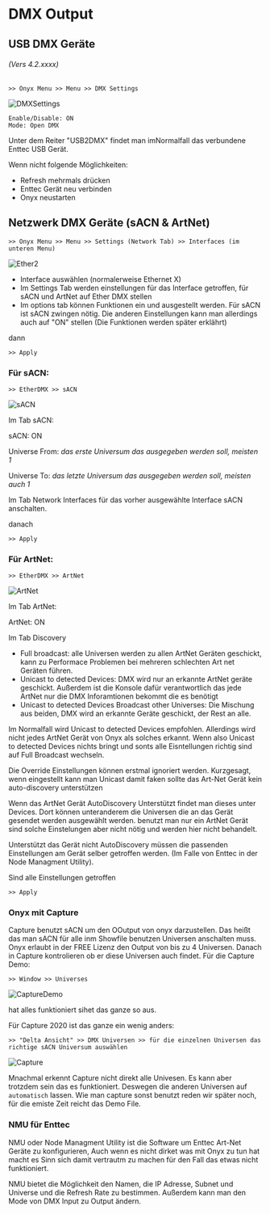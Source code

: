 # DMX Output
## USB DMX Geräte 
###### (Vers 4.2.xxxx)

    >> Onyx Menu >> Menu >> DMX Settings

![DMXSettings](Pics/6_EtherDMX1.PNG)

    Enable/Disable: ON
    Mode: Open DMX

Unter dem Reiter "USB2DMX" findet man imNormalfall das verbundene Enttec USB Gerät.

Wenn nicht folgende Möglichkeiten:

* Refresh mehrmals drücken
* Enttec Gerät neu verbinden
* Onyx neustarten




## Netzwerk DMX Geräte (sACN & ArtNet)

    >> Onyx Menu >> Menu >> Settings (Network Tab) >> Interfaces (im unteren Menu)

![Ether2](Pics/6_EtherDMX2.PNG)

* Interface auswählen (normalerweise Ethernet X)
* Im Settings Tab werden einstellungen für das Interface getroffen, für sACN und ArtNet auf Ether DMX stellen
* Im options tab können Funktionen ein und ausgestellt werden. Für sACN ist sACN zwingen nötig. Die anderen Einstellungen kann man allerdings auch auf "ON" stellen (Die Funktionen werden später erklährt)

dann 

    >> Apply


### Für sACN:

    >> EtherDMX >> sACN

![sACN](Pics/6_EtherDMX3.PNG)

Im Tab sACN:

sACN: ON

Universe From: *das erste Universum das ausgegeben werden soll, meisten 1*

Universe To: *das letzte Universum das ausgegeben werden soll, meisten auch 1*

Im Tab Network Interfaces für das vorher ausgewählte Interface sACN anschalten.

danach

    >> Apply


### Für ArtNet:

    >> EtherDMX >> ArtNet

![ArtNet](Pics/6_EtherDMX4.PNG)

Im Tab ArtNet:

ArtNet: ON

Im Tab Discovery

* Full broadcast: alle Universen werden zu allen ArtNet Geräten geschickt, kann zu Performace Problemen bei mehreren schlechten Art net Geräten führen. 
* Unicast to detected Devices: DMX wird nur an erkannte ArtNet geräte geschickt. Außerdem ist die Konsole dafür verantwortlich das jede ArtNet nur die DMX Inforamtionen bekommt die es benötigt
* Unicast to detected Devices Broadcast other Universes: Die Mischung aus beiden, DMX wird an erkannte Geräte geschickt, der Rest an alle.

Im Normalfall wird Unicast to detected Devices empfohlen. Allerdings wird nicht jedes ArtNet Gerät von Onyx als solches erkannt. Wenn also Unicast to detected Devices nichts bringt und sonts alle Eisntellungen richtig sind auf Full Broadcast wechseln.

Die Override Einstellungen können erstmal ignoriert werden. Kurzgesagt, wenn eingestellt kann man Unicast damit faken sollte das Art-Net Gerät kein auto-discovery unterstützen

Wenn das ArtNet Gerät AutoDiscovery Unterstützt findet man dieses unter Devices. Dort können unteranderem die Universen die an das Gerät gesendet werden ausgewählt werden. benutzt man nur ein ArtNet Gerät sind solche Einstelungen aber nicht nötig und werden hier nicht behandelt.

Unterstützt das Gerät nicht AutoDiscovery müssen die passenden Einstellungen am Gerät selber getroffen werden. (Im Falle von Enttec in der Node Managment Utility).


Sind alle Einstellungen getroffen 

    >> Apply

### Onyx mit Capture

Capture benutzt sACN um den OOutput von onyx darzustellen. Das heißt das man sACN für alle inm Showfile benutzen Universen anschalten muss. Onyx erlaubt in der FREE Lizenz den Output von bis zu 4 Universen. Danach in Capture kontrolieren ob er diese Universen auch findet. Für die Capture Demo: 

```
>> Window >> Universes
```

![CaptureDemo](Pics/6_CaptureDemo.png)

hat alles funktioniert sihet das ganze so aus.

Für Capture 2020 ist das ganze ein wenig anders:

```
>> "Delta Ansicht" >> DMX Universen >> für die einzelnen Universen das richtige sACN Universum auswählen
```

![Capture](Pics/6_Capture.png)

Mnachmal erkennt Capture nicht direkt alle Univesen. Es kann aber trotzdem sein das es funktioniert. Deswegen die anderen Universen auf `automatisch` lassen. Wie man capture sonst benutzt reden wir später noch, für die emiste Zeit reicht das Demo File.

### NMU für Enttec

NMU oder Node Managment Utility ist die Software um Enttec Art-Net Geräte zu konfigurieren, Auch wenn es nicht dirket was mit Onyx zu tun hat macht es Sinn sich damit vertrautm zu machen für den Fall das etwas nicht funktioniert.

NMU bietet die Möglichkeit den Namen, die IP Adresse, Subnet und Universe und die Refresh Rate zu bestimmen. Außerdem kann man den Mode von DMX Input zu Output ändern. 